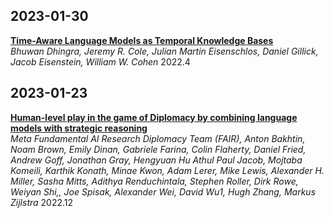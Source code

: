 ## 2023-01-30

[**Time-Aware Language Models as Temporal Knowledge Bases**](https://arxiv.org/pdf/2106.15110.pdf)  
*Bhuwan Dhingra, Jeremy R. Cole, Julian Martin Eisenschlos, Daniel Gillick, Jacob Eisenstein, William W. Cohen* 2022.4


## 2023-01-23

[**Human-level play in the game of Diplomacy by combining language models with strategic reasoning**](https://www.science.org/doi/10.1126/science.ade9097)  
*Meta Fundamental AI Research Diplomacy Team (FAIR), Anton Bakhtin, Noam Brown, Emily Dinan, Gabriele Farina, Colin Flaherty, Daniel Fried, Andrew Goff, Jonathan Gray, Hengyuan Hu Athul Paul Jacob, Mojtaba Komeili, Karthik Konath, Minae Kwon, Adam Lerer, Mike Lewis, Alexander H. Miller, Sasha Mitts, Adithya Renduchintala, Stephen Roller, Dirk Rowe, Weiyan Shi,, Joe Spisak, Alexander Wei, David Wu1, Hugh Zhang, Markus Zijlstra* 2022.12



